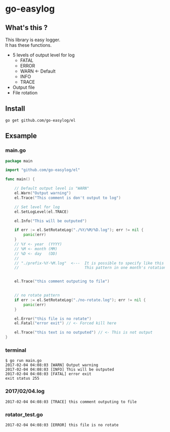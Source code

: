 # go-easylog

## What's this ?

This library is easy logger.  
It has these functions.

* 5 levels of output level for log
    * FATAL
    * ERROR
    * WARN <- Default
    * INFO
    * TRACE
* Output file
* File rotation

## Install
```
go get github.com/go-easylog/el
```

## Exsample

### main.go
```go
package main

import "github.com/go-easylog/el"

func main() {

	// Default output level is "WARN"
	el.Warn("Output warning")
	el.Trace("This comment is don't output to log")

	// Set level for log
	el.SetLogLevel(el.TRACE)

	el.Info("This will be outputed")

	if err := el.SetRotateLog("./%Y/%M/%D.log"); err != nil {
		panic(err)
	}
	// %Y <- year  (YYYY)
	// %M <- month (MM)
	// %D <- day   (DD)
	//
	// "./prefix-%Y-%M.log"  <---  It is possible to specify like this
	//                             This pattern in one month's rotation


	el.Trace("this comment outputing to file")

	
	// no rotate pattern
	if err := el.SetRotateLog("./no-rotate.log"); err != nil {
		panic(err)
	}

	el.Error("this file is no rotate")
	el.Fatal("error exit") // <- Forced kill here

	el.Trace("this text is no outputed") // <- This is not output
}
```

### terminal
```
$ go run main.go
2017-02-04 04:08:03 [WARN] Output warning
2017-02-04 04:08:03 [INFO] This will be outputed
2017-02-04 04:08:03 [FATAL] error exit
exit status 255
```

### 2017/02/04.log
```
2017-02-04 04:08:03 [TRACE] this comment outputing to file
```

### rotator_test.go
```
2017-02-04 04:08:03 [ERROR] this file is no rotate
```